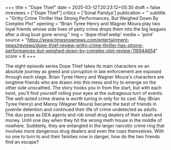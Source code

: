 +++
title = "Dope Thief"
date = 2025-03-12T20:23:12+05:30
draft = false
mreviews = ["Dope Thief"]
critics = ['Sonal Pandya']
publication = ''
subtitle = "Gritty Crime Thriller Has Strong Performances, But Weighed Down By Complex Plot"
opening = "Brian Tyree Henry and Wagner Moura play two loyal friends whose side lives of petty crime drops them into the big leagues after a drug bust gone wrong."
img = 'dope-thief.webp'
media = 'print'
source = "https://www.timesnownews.com/entertainment-news/reviews/dope-thief-review-gritty-crime-thriller-has-strong-performances-but-weighed-down-by-complex-plot-review-118944654"
score = 6
+++

The eight-episode series Dope Thief takes its main characters on an absolute journey as greed and corruption in law enforcement are exposed through each stage. Brian Tyree Henry and Wagner Moura's characters are longtime friends who are drawn into this mess and try to emerge on the other side unscathed. The story hooks you in from the start, but with each twist, you'll find yourself rolling your eyes at the outrageous turn of events. The well-acted crime drama is worth tuning in only for its cast. Ray (Brian Tyree Henry) and Manny (Wagner Moura) became the best of friends in juvenile detention and continued their life of crime undetected as adults. The duo pose as DEA agents and rob small drug dealers of their stash and money. Until one day when they hit the wrong meth house in the middle of nowhere. Suddenly, they are entangled in the larger narcotic crime ring that involves more dangerous drug dealers and even the cops themselves. With no one to turn to and their families now in danger, how do the two friends find an escape?
